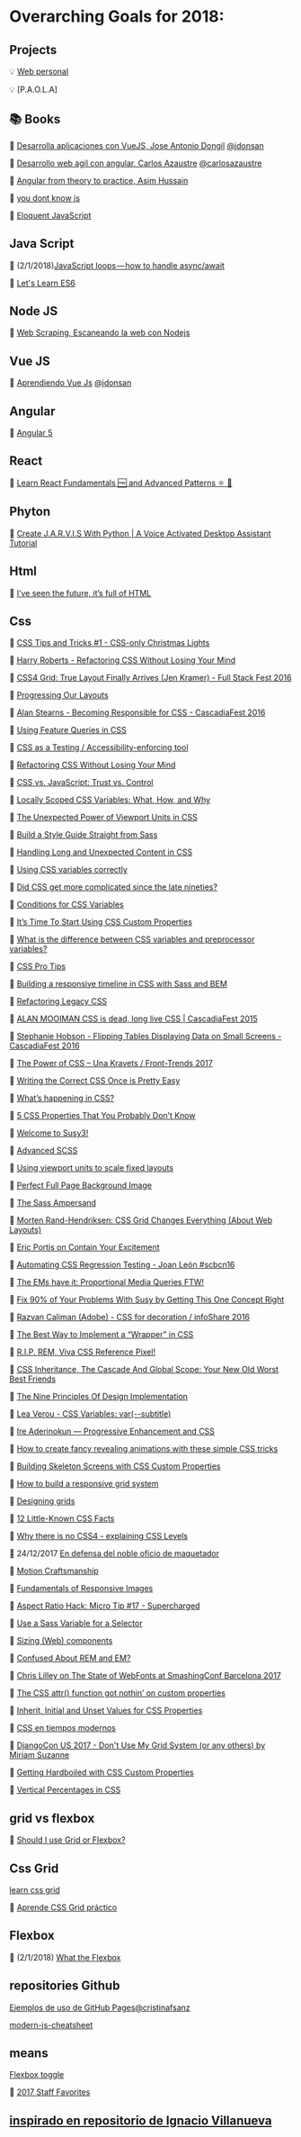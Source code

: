 # Overarching Goals for 2018:

## Projects

:bulb: [Web personal](http://strigo.es/)

:bulb: [P.A.O.L.A]

## :books: Books

:blue_book: [Desarrolla aplicaciones con VueJS, Jose Antonio Dongil](https://www.gitbook.com/book/jdonsan/desarrolla-aplicaciones-con-vuejs/details)   [@jdonsan](https://twitter.com/jdonsan?lang=es)

:blue_book: [Desarrollo web agil con angular, Carlos Azaustre](https://carlosazaustre.es/)    [@carlosazaustre](https://twitter.com/carlosazaustre?lang=es)

:blue_book: [Angular from theory to practice, Asim Hussain](https://codecraft.tv/courses/angular/)

:blue_book: [you dont know js](https://www.amazon.com/You-Dont-Know-Js-Book/dp/B01AY9P0P6)

:blue_book: [Eloquent JavaScript](https://www.amazon.com/Eloquent-JavaScript-2nd-Ed-Introduction-ebook/dp/B00QL616UU/ref=sr_1_1?s=digital-text&ie=UTF8&qid=1514116099&sr=1-1&keywords=Eloquent_JavaScript)

## Java Script

:page_facing_up: (2/1/2018)[JavaScript loops — how to handle async/await](https://blog.lavrton.com/javascript-loops-how-to-handle-async-await-6252dd3c795)

:page_facing_up: [Let's Learn ES6](https://www.youtube.com/watch?v=LTbnmiXWs2k&list=PL57atfCFqj2h5fpdZD-doGEIs0NZxeJTX)

## Node JS

:movie_camera: [Web Scraping, Escaneando la web con Nodejs](https://youtu.be/rcsvTUG0bs8)

## Vue JS

:movie_camera: [Aprendiendo Vue Js](https://www.youtube.com/watch?v=7ftXSVWOwcg&feature=youtu.be)  [@jdonsan](https://twitter.com/jdonsan?lang=es)

## Angular

:page_facing_up: [Angular 5](https://dormoshe.io/articles/angular-v5-is-out-here-is-how-to-explore-it-22)

## React 

:page_facing_up: [Learn React Fundamentals 🆓 and Advanced Patterns ⚛️ 🎁](https://blog.kentcdodds.com/learn-react-fundamentals-and-advanced-patterns-eac90341c9db)

## Phyton

:movie_camera: [Create J.A.R.V.I.S With Python | A Voice Activated Desktop Assistant Tutorial](https://www.youtube.com/watch?v=2eoudIBVW9w&lipi=urn%3Ali%3Apage%3Ad_flagship3_feed%3BGVQwGf%2BDSA2XcZsuWFtchw%3D%3D)

## Html 

:page_facing_up: [I’ve seen the future, it’s full of HTML](https://medium.com/@mikeal/ive-seen-the-future-it-s-full-of-html-2577246f2210)

## Css

:movie_camera: [CSS Tips and Tricks #1 - CSS-only Christmas Lights](https://www.youtube.com/watch?v=B9OZkATMbag)

:movie_camera: [Harry Roberts - Refactoring CSS Without Losing Your Mind](https://vimeo.com/181328942)

:movie_camera: [CSS4 Grid: True Layout Finally Arrives (Jen Kramer) - Full Stack Fest 2016](https://www.youtube.com/watch?v=axVw1Zduqn0)

:page_facing_up: [Progressing Our Layouts](http://jensimmons.com/presentation/progressing-our-layouts)

:movie_camera: [Alan Stearns - Becoming Responsible for CSS - CascadiaFest 2016](https://www.youtube.com/watch?v=uHDhtRyDR60)

:page_facing_up: [Using Feature Queries in CSS](https://hacks.mozilla.org/2016/08/using-feature-queries-in-css/)

:page_facing_up: [CSS as a Testing / Accessibility-enforcing tool](https://medium.com/@amir.guirguis/css-as-a-testing-accessibility-enforcing-tool-76908cfad19f)

:movie_camera: [Refactoring CSS Without Losing Your Mind](https://www.youtube.com/watch?v=kbGYPm9uYfk)

:page_facing_up: [CSS vs. JavaScript: Trust vs. Control](https://christianheilmann.com/2017/06/21/css-vs-javascript-trust-vs-control/)

:page_facing_up: [Locally Scoped CSS Variables: What, How, and Why](https://una.im/local-css-vars/#%F0%9F%92%81)

:page_facing_up: [The Unexpected Power of Viewport Units in CSS](https://www.lullabot.com/articles/unexpected-power-of-viewport-units-in-css)

:page_facing_up: [Build a Style Guide Straight from Sass](https://css-tricks.com/extremely-handy-nth-child-recipes-sass-mixins/)

:page_facing_up: [Handling Long and Unexpected Content in CSS](https://css-tricks.com/handling-long-unexpected-content-css/)

:page_facing_up: [Using CSS variables correctly](https://madebymike.com.au/writing/using-css-variables/)

:page_facing_up: [Did CSS get more complicated since the late nineties?](https://hiddedevries.nl/en/blog/2017-07-03-did-css-get-more-complicated-since-the-late-nineties)

:page_facing_up: [Conditions for CSS Variables](http://kizu.ru/en/fun/conditions-for-css-variables/)

:page_facing_up: [It’s Time To Start Using CSS Custom Properties](https://www.smashingmagazine.com/2017/04/start-using-css-custom-properties/)

:page_facing_up: [What is the difference between CSS variables and preprocessor variables?](https://css-tricks.com/difference-between-types-of-css-variables/)

:page_facing_up: [CSS Pro Tips](https://github.com/AllThingsSmitty/css-protips)

:page_facing_up: [Building a responsive timeline in CSS with Sass and BEM](https://assortment.io/posts/building-responsive-timelines-in-css-sass-bem)

:movie_camera: [Refactoring Legacy CSS](https://www.youtube.com/watch?v=nCPAFcMf8qc)

:movie_camera: [ALAN MOOIMAN CSS is dead, long live CSS | CascadiaFest 2015](https://www.youtube.com/watch?v=jWDZP8twWDg)

:movie_camera: [Stephanie Hobson - Flipping Tables Displaying Data on Small Screens - CascadiaFest 2016](https://www.youtube.com/watch?v=bGlULfoY6Ls)

:movie_camera: [The Power of CSS – Una Kravets / Front-Trends 2017](https://www.youtube.com/watch?v=IRI1H5tyEAo)

:page_facing_up: [Writing the Correct CSS Once is Pretty Easy](https://micahgodbolt.com/blog/writing-the-correct-css-once-is-pretty-easy-all-situations/)

:page_facing_up: [What’s happening in CSS?](https://rachelandrew.co.uk/archives/2017/05/01/whats-happening-in-css/)

:page_facing_up: [5 CSS Properties That You Probably Don’t Know](https://developer.telerik.com/topics/web-development/5-css-properties-probably-still-dont-know/)

:page_facing_up: [Welcome to Susy3!](https://medium.com/oddbird-web/welcome-to-susy3-a0127e594b53)

:page_facing_up: [Advanced SCSS](https://gist.github.com/jareware/4738651)

:page_facing_up: [Using viewport units to scale fixed layouts](https://hackernoon.com/using-viewport-units-to-scale-fixed-layouts-869638bb91f9)

:page_facing_up: [Perfect Full Page Background Image ](https://css-tricks.com/perfect-full-page-background-image/)

:page_facing_up: [The Sass Ampersand ](https://css-tricks.com/the-sass-ampersand/)

:movie_camera: [Morten Rand-Hendriksen: CSS Grid Changes Everything (About Web Layouts)](https://www.youtube.com/watch?v=txZq7Laz7_4)

:movie_camera: [Eric Portis on Contain Your Excitement](https://vimeo.com/223432117)

:movie_camera: [Automating CSS Regression Testing - Joan León #scbcn16](https://www.youtube.com/watch?v=4B0lUJn9XsY)

:page_facing_up: [The EMs have it: Proportional Media Queries FTW!](https://cloudfour.com/thinks/the-ems-have-it-proportional-media-queries-ftw/)

:page_facing_up: [Fix 90% of Your Problems With Susy by Getting This One Concept Right](https://zellwk.com/blog/context-with-susy/)

:movie_camera: [Razvan Caliman (Adobe) - CSS for decoration / infoShare 2016](https://www.youtube.com/watch?v=WupAsZGHDcY)

:page_facing_up: [The Best Way to Implement a “Wrapper” in CSS ](https://css-tricks.com/best-way-implement-wrapper-css/)

:page_facing_up: [R.I.P. REM, Viva CSS Reference Pixel!](https://mindtheshift.wordpress.com/2015/04/02/r-i-p-rem-viva-css-reference-pixel/)

:page_facing_up: [CSS Inheritance, The Cascade And Global Scope: Your New Old Worst Best Friends](https://www.smashingmagazine.com/2016/11/css-inheritance-cascade-global-scope-new-old-worst-best-friends/)

:page_facing_up: [The Nine Principles Of Design Implementation](https://www.smashingmagazine.com/2017/08/nine-principles-design-implementation/)

:movie_camera: [Lea Verou - CSS Variables: var(--subtitle)](https://www.youtube.com/watch?v=2an6-WVPuJU)

:movie_camera: [Ire Aderinokun — Progressive Enhancement and CSS](https://vimeo.com/194815985)

:page_facing_up: [How to create fancy revealing animations with these simple CSS tricks](https://hackernoon.com/how-to-create-fancy-revealing-animations-with-these-simple-css-tricks-5b34614ae69a)

:page_facing_up: [Building Skeleton Screens with CSS Custom Properties](https://css-tricks.com/building-skeleton-screens-css-custom-properties/)

:page_facing_up: [How to build a responsive grid system](https://zellwk.com/blog/responsive-grid-system/)

:page_facing_up: [Designing grids](https://zellwk.com/blog/designing-grids/)

:page_facing_up: [12 Little-Known CSS Facts](https://www.sitepoint.com/12-little-known-css-facts/)

:page_facing_up: [Why there is no CSS4 - explaining CSS Levels](https://rachelandrew.co.uk/archives/2016/09/13/why-there-is-no-css4-explaining-css-levels/)

:page_facing_up: 24/12/2017 [En defensa del noble oficio de maquetador](https://octuweb.com/defensa-noble-oficio-maquetador/)

:page_facing_up: [Motion Craftsmanship](https://octuweb.com/motion-craftsmanship/)

:page_facing_up: [Fundamentals of Responsive Images](https://www.lullabot.com/articles/fundamentals-of-responsive-images)

:movie_camera: [Aspect Ratio Hack: Micro Tip #17 - Supercharged](https://www.youtube.com/watch?v=ht5oFxpADt4)

:page_facing_up: [Use a Sass Variable for a Selector](https://css-tricks.com/snippets/sass/use-sass-variable-selector/)

:page_facing_up: [Sizing (Web) components](https://medium.com/@simurai/sizing-web-components-8f433689736f)

:page_facing_up: [Confused About REM and EM?](https://j.eremy.net/confused-about-rem-and-em/)

:movie_camera: [Chris Lilley on The State of WebFonts at SmashingConf Barcelona 2017](https://vimeo.com/241102754)

:page_facing_up: [The CSS attr() function got nothin’ on custom properties](https://css-tricks.com/css-attr-function-got-nothin-custom-properties/)

:page_facing_up: [Inherit, Initial and Unset Values for CSS Properties](https://alligator.io/css/inherit-initial-unset/)

:movie_camera: [CSS en tiempos modernos](https://www.youtube.com/watch?v=MqkdrwPRqRc)

:movie_camera: [DjangoCon US 2017 - Don't Use My Grid System (or any others) by Miriam Suzanne](https://www.youtube.com/watch?v=mDRfFEcj3-Q)

:page_facing_up: [Getting Hardboiled with CSS Custom Properties](https://24ways.org/2017/getting-hardboiled-with-css-custom-properties/)

:page_facing_up: [Vertical Percentages in CSS](https://www.impressivewebs.com/vertical-percentages-css/)

## grid vs flexbox

:page_facing_up: [Should I use Grid or Flexbox?](https://rachelandrew.co.uk/archives/2016/03/30/should-i-use-grid-or-flexbox/)

## Css Grid

[learn css grid](http://learncssgrid.com/)

:movie_camera: [Aprende CSS Grid práctico](https://www.youtube.com/playlist?list=PLM-Y_YQmMEqBxmylkI5WJn9ouUxWlJNOW)

## Flexbox

:movie_camera: (2/1/2018) [What the Flexbox](https://www.youtube.com/playlist?list=PLu8EoSxDXHP7xj_y6NIAhy0wuCd4uVdid)

## repositories Github

[Ejemplos de uso de GitHub Pages](https://github.com/cristinafsanz/github-pages)[@cristinafsanz](https://twitter.com/cristinafsanz?lang=es)

[modern-js-cheatsheet](https://github.com/mbeaudru/modern-js-cheatsheet)


## means

[Flexbox toggle](https://codepen.io/shshaw/pen/EbjvbQ/)

:page_facing_up: [2017 Staff Favorites](https://css-tricks.com/2017-staff-favorites/)








## [inspirado en repositorio de Ignacio Villanueva](https://github.com/IgnaciodeNuevo/personal-goals#podcasts)
